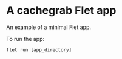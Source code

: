 # A cachegrab Flet app

An example of a minimal Flet app.

To run the app:

```
flet run [app_directory]
```